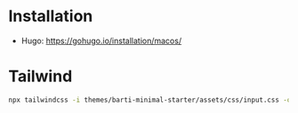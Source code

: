 # Installation 
- Hugo: https://gohugo.io/installation/macos/

# Tailwind 

```bash
npx tailwindcss -i themes/barti-minimal-starter/assets/css/input.css -o themes/barti-minimal-starter/assets/css/main.css -c themes/barti-minimal-starter/tailwind.config.js --watch
```